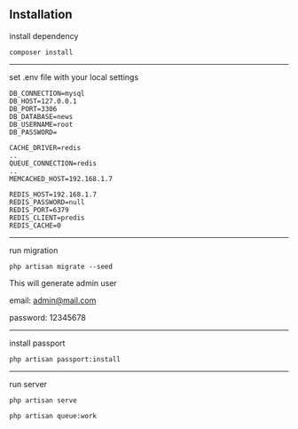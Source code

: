 ## Installation

install dependency

```plaintext
composer install
```

---

set .env file with your local settings

```plaintext
DB_CONNECTION=mysql
DB_HOST=127.0.0.1
DB_PORT=3306
DB_DATABASE=news
DB_USERNAME=root
DB_PASSWORD=

CACHE_DRIVER=redis
..
QUEUE_CONNECTION=redis
..
MEMCACHED_HOST=192.168.1.7

REDIS_HOST=192.168.1.7
REDIS_PASSWORD=null
REDIS_PORT=6379
REDIS_CLIENT=predis
REDIS_CACHE=0
```

---

run migration

```plaintext
php artisan migrate --seed
```

This will generate admin user 

email: [admin@mail.com](mailto:admin@mail.com)

password: 12345678

---

install passport

```plaintext
php artisan passport:install
```

---

run server

```plaintext
php artisan serve
```

```plaintext
php artisan queue:work
```